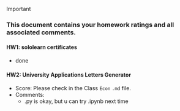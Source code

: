 > [!IMPORTANT]
>
> ### **This document contains your homework ratings and all associated comments.**



#### HW1: sololearn certificates

- done


#### HW2: University Applications Letters Generator
- Score: Please check in the Class `Econ` `.md` file.
- Comments:
  - .py is okay, but u can try .ipynb next time
